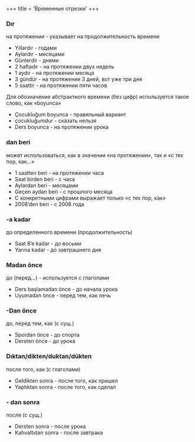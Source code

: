+++
title = 'Временные отрезки'
+++

### Dır 
на протяжении - указывает на продолжительность времени
- Yıllardır - годами
- Aylardır - месяцами
- Günlerdir - днями
- 2 haftadır - на протяжении двух недель
- 1 aydır - на протяжении месяца
- 3 gündür - на протяжении 3 дней, вот уже три дня
- 5 saattir - на протяжении пяти часов

Для обозначение абстрактного времени (без цифр) используется такое слово, как «boyunca»
- Çocukluğum boyunca  - правильный вариант
- çocukluğumdur - сказать нельзя
- Ders boyunca - на протяжении урока

### dan beri 
может использоваться, как в значении «на протяжении», так и «с тех пор, как…»
- 1 saatten beri - на протяжении часа
- Saat birden beri - с часа
- Aylardan beri - месяцами
- Geçen aydan beri - с прошлого месяца
- С конкретными цифрами выражает только «с тех пор, как»
- 2008’den beri - с 2008 года
### -a kadar  
до определенного времени (продолжительность)
- Saat 8’e kadar - до восьми
- Yarına kadar - до завтрашнего дня
### Madan önce  
до (перед…) - используется с глаголами
- Ders başlamadan önce - до начала урока
- Uyumadan önce - перед тем, как лечь
### -Dan önce  
до, перед тем, как (с сущ.)
- Spordan önce - до спорта
- Dersten önce - до урока
### Dıktan/dikten/duktan/dükten
после того, как (с глаголами)
- Geldikten sonra - после того, как пришел
- Yaptıktan sonra - после того, как сделал
### - dan sonra 
после (с сущ.)
- Dersten sonra - после урока
- Kahvaltıdan sonra - после завтрака 
